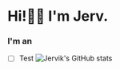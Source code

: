 # Hi!👋🏾 I'm Jerv. 

### I'm an
-[ ] Test
![Jervik's GitHub stats](https://github-readme-stats.vercel.app/api?username=jervlapsley&show_icons=true&theme=transparent&text_color=ffffff&title_color=ffef00)